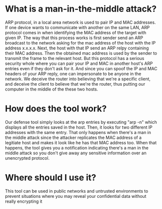 # What is a man-in-the-middle attack?
ARP protocol, in a local area network is used to pair IP and MAC addresses. If one device wants to communicate with another on the same LAN, ARP protocol comes in when identifying the MAC address of the target with given IP. The way that this process works is first sender send an ARP broadcast to the network asking for the mac address of the host with the IP address x.x.x.x. Next, the host with that IP send an ARP relpy containing their MAC address. Then the obtained mac address is used by the sender to transmit the frame to the relevant host. But this protocol has a serious security whole where you can pair your IP and MAC in another host's ARP entries even if they don't ask for it. And since you can spoof the IP and MAC headers of your ARP reply, one can impersonate to be anyone in the network. We deceive the router into believing that we're a specific client, and deceive the client to believe that we're the router, thus putting our computer in the middle of the these two hosts. 

# How does the tool work?
Our defense tool simply looks at the arp entries by executing "arp -n" which displays all the entries saved in the host. Then, it looks for two different IP addresses with the same entry. That only happens when there's a man in the middle attack since the attacker replicates the MAC address of a legitiate host and makes it look like he has that MAC address too. When that happens, the tool gives you a notification indicating there's a man in the middle attack so you don't give away any sensitive information over an unencrypted protocol.

# Where should I use it?
This tool can be used in public networks and untrusted environments to prevent situations where you may reveal your confidential data without really encrypting it
